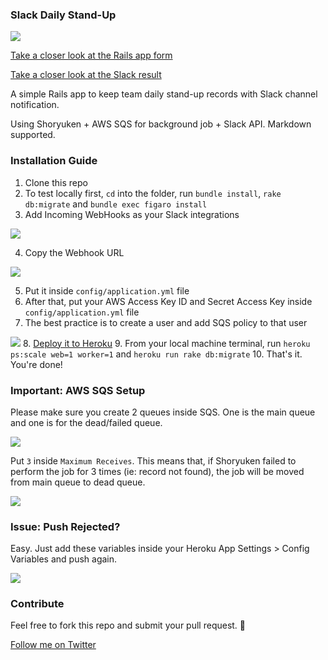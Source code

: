 ### Slack Daily Stand-Up

![](http://i.imgur.com/hXidFGA.gif)

[Take a closer look at the Rails app form](http://i.imgur.com/MqijkBX.png)

[Take a closer look at the Slack result](http://i.imgur.com/Dk9a7B0.png)

A simple Rails app to keep team daily stand-up records with Slack channel notification.

Using Shoryuken + AWS SQS for background job + Slack API. Markdown supported.

### Installation Guide

1. Clone this repo
2. To test locally first, `cd` into the folder, run `bundle install`, `rake db:migrate` and `bundle exec figaro install`
3. Add Incoming WebHooks as your Slack integrations

![](http://i.imgur.com/kYBzYCH.png)

4. Copy the Webhook URL

![](http://i.imgur.com/zmLXRSR.jpg)

5. Put it inside `config/application.yml` file
6. After that, put your AWS Access Key ID and Secret Access Key inside `config/application.yml` file
7. The best practice is to create a user and add SQS policy to that user

![](http://i.imgur.com/mufFLVr.jpg)
8. [Deploy it to Heroku](https://devcenter.heroku.com/articles/getting-started-with-rails5)
9. From your local machine terminal, run `heroku ps:scale web=1 worker=1` and `heroku run rake db:migrate`
10. That's it. You're done!

### Important: AWS SQS Setup

Please make sure you create 2 queues inside SQS. One is the main queue and one is for the dead/failed queue.

![](http://i.imgur.com/QufWdEc.jpg)

Put `3` inside `Maximum Receives`. This means that, if Shoryuken failed to perform the job for 3 times (ie: record not found), the job will be moved from main queue to dead queue.

![](http://i.imgur.com/UR5PRwM.jpg)

### Issue: Push Rejected?

Easy. Just add these variables inside your Heroku App Settings > Config Variables and push again.

![](http://i.imgur.com/eoxUBwY.jpg)

### Contribute

Feel free to fork this repo and submit your pull request. :muscle:

[Follow me on Twitter](http://twitter.com/zulhhandyplast)
